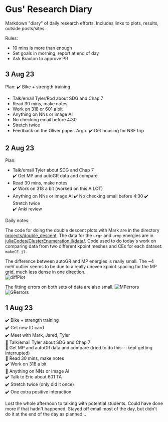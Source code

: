 # Gus' Research Diary
Markdown "diary" of daily research efforts. Includes links to plots, results, outside posts/sites. 

Rules: 
* 10 mins is more than enough 
* Set goals in morning, report at end of day
* Ask Braxton to approve PR

## 3 Aug 23
Plan:
✔️ Bike + strength training
* Talk/email Tyler/Rod about SDG and Chap 7  
* Read 30 mins, make notes  
* Work on 318 or 601 a bit 
* Anything on NNs or image AI
* No checking email before 4:30
* Stretch twice
* Feedback on the Oliver paper. Argh.
✔️ Get housing for NSF trip

## 2 Aug 23
Plan:
* Talk/email Tyler about SDG and Chap 7  
✔️ Get MP and autoGR data and compare 
* Read 30 mins, make notes  
✔️ Work on 318 a bit (worked on this A LOT) 
* Anything on NNs or image AI
✔️ No checking email before 4:30
✔️ Stretch twice  
✔️ Anki review  

Daily notes:

The code for doing the double descent plots with Mark are in the directory [projects/double_descent](/Users/glh43/home/projects/double_descent). The data for the `urgr` and `urmp` energies are in [juliaCodes/ClusterEnumeration.jl/data/](/Users/glh43/home/juliaCodes/ClusterEnumeration.jl/data/). Code used to do today's work on comparing data from two different kpoint meshes and CEs for each dataset: `makeCE.jl`.

The difference between autoGR and MP energies is really small. The ~4 meV outlier seems to be due to a really uneven kpoint spacing for the MP grid, much less dense in one direction.  
![diffPlot](./../../../projects/double_descent/figures/MPvsGR.png)

The fitting errors on both sets of data are also small.
![MPerrors](./../../../projects/double_descent/figures/MPerrors.png)
![GRerrors](./../../../projects/double_descent/figures/GRerrors.png)

## 1 Aug 23
✔️ Bike + strength training  
✔️  Get new ID card  
✔️ Meet with Mark, Jared, Tyler  
🔲 Talk/email Tyler about SDG and Chap 7  
🔲 Get MP and autoGR data and compare (tried to do this---kept getting interrupted)  
🔲 Read 30 mins, make notes  
✔️ Work on 318 a bit  
🔲 Anything on NNs or image AI  
✔️ Talk to Eric about 601 TA  
✔️ Stretch twice (only did it once)  
✔️ One extra positive interaction  

Lost the whole afternoon to talking with potential students. Could have done more if that hadn't happened. Stayed off email most of the day, but didn't do it at the end of the day as planned...

